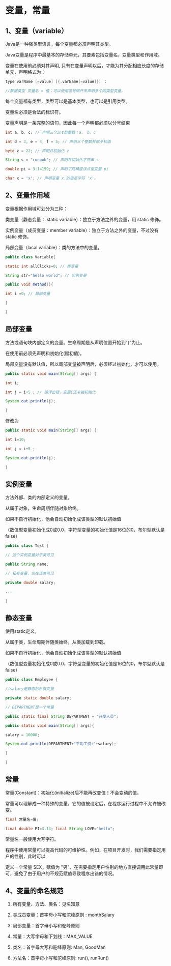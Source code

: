 # **变量，常量** 

## 1、变量（variable）

Java是一种强类型语言，每个变量都必须声明其类型。

Java变量是程序中最基本的存储单元，其要素包括变量名，变量类型和作用域。

变量在使用前必须对其声明, 只有在变量声明以后，才能为其分配相应长度的存储单元，声明格式为：

```java
type varName [=value] [{,varName[=value]}] ； 

//数据类型 变量名 = 值；可以使用逗号隔开来声明多个同类型变量。 
```

每个变量都有类型，类型可以是基本类型，也可以是引用类型。

变量名必须是合法的标识符。

变量声明是一条完整的语句，因此每一个声明都必须以分号结束

```java
int a, b, c; // 声明三个int型整数：a、 b、c 

int d = 3, e = 4, f = 5; // 声明三个整数并赋予初值 

byte z = 22; // 声明并初始化 z 

String s = "runoob"; // 声明并初始化字符串 s 

double pi = 3.14159; // 声明了双精度浮点型变量 pi 

char x = 'x'; // 声明变量 x 的值是字符 'x'。
```



## **2、变量作用域**

变量根据作用域可划分为三种：

类变量（静态变量： static variable）：独立于方法之外的变量，用 static 修饰。

实例变量（成员变量：member variable）：独立于方法之外的变量，不过没有 static 修饰。

局部变量（lacal variable）：类的方法中的变量。

```java
public class Variable{ 

static int allClicks=0; // 类变量 

String str="hello world"; // 实例变量 

public void method(){ 

int i =0; // 局部变量 

} 

} 
```



## 局部变量

方法或语句块内部定义的变量。生命周期是从声明位置开始到”}”为止。

在使用前必须先声明和初始化(赋初值)。

局部变量没有默认值，所以局部变量被声明后，必须经过初始化，才可以使用。

```java
public static void main(String[] args) { 

int i; 

int j = i+5 ; // 编译出错，变量i还未被初始化 

System.out.println(j); 

} 


```

修改为

```java
public static void main(String[] args) { 

int i=10; 

int j = i+5 ; 

System.out.println(j); 

} 
```



## 实例变量

方法外部、类的内部定义的变量。

从属于对象，生命周期伴随对象始终。

如果不自行初始化，他会自动初始化成该类型的默认初始值

（数值型变量初始化成0或0.0，字符型变量的初始化值是16位的0，布尔型默认是false）

```java
public class Test { 

// 这个实例变量对子类可见 

public String name; 

// 私有变量，仅在该类可见 

private double salary; 

... 

} 
```



## 静态变量

使用static定义。

从属于类，生命周期伴随类始终，从类加载到卸载。

如果不自行初始化，他会自动初始化成该类型的默认初始值

（数值型变量初始化成0或0.0，字符型变量的初始化值是16位的0，布尔型默认是false） 

```java
public class Employee { 

//salary是静态的私有变量 

private static double salary; 

// DEPARTMENT是一个常量 

public static final String DEPARTMENT = "开发人员"; 

public static void main(String[] args){ 

salary = 10000; 

System.out.println(DEPARTMENT+"平均工资:"+salary); 

} 

} 
```



## 常量

常量(Constant)：初始化(initialize)后不能再改变值！不会变动的值。

常量可以理解成一种特殊的变量，它的值被设定后，在程序运行过程中不允许被改变。

```java
final 常量名=值; 

final double PI=3.14; final String LOVE="hello"; 
```

常量名一般使用大写字符。

程序中使用常量可以提高代码的可维护性。例如，在项目开发时，我们需要指定用户的性别，此时可以

定义一个常量 SEX，赋值为 "男"，在需要指定用户性别的地方直接调用此常量即可，避免了由于用户的不规范赋值导致程序出错的情况。



## 4、变量的命名规范

1. 所有变量、方法、类名：见名知意

2. 类成员变量：首字母小写和驼峰原则 : monthSalary

3. 局部变量：首字母小写和驼峰原则

4. 常量：大写字母和下划线：MAX_VALUE

5. 类名：首字母大写和驼峰原则: Man, GoodMan

6. 方法名：首字母小写和驼峰原则: run(), runRun()
